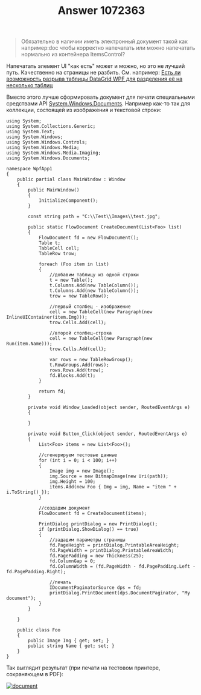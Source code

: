 ﻿---
title: "Answer 1072363"
se.owner.user_id: 240512
se.owner.display_name: "MSDN.WhiteKnight"
se.owner.link: "https://ru.stackoverflow.com/users/240512/msdn-whiteknight"
se.answer_id: 1072363
se.question_id: 1071559
se.post_type: answer
se.is_accepted: True
---
<blockquote>
  <p>Обязательно в наличии иметь электронный документ такой как например:doc чтобы корректно напечатать или можно напечатать нормально из контейнера ItemsControl?</p>
</blockquote>

<p>Напечатать элемент UI "как есть" может и можно, но это не лучший путь. Качественно на страницы не разбить. См. например: <a href="https://ru.stackoverflow.com/q/960759/240512">Есть ли возможность разрыва таблицы DataGrid WPF для разделения её на несколько таблиц</a></p>

<p>Вместо этого лучше сформировать документ для печати специальными средствами API <a href="https://docs.microsoft.com/en-us/dotnet/api/system.windows.documents?view=netcore-3.1" rel="nofollow noreferrer">System.Windows.Documents</a>. Например как-то так для коллекции, состоящей из изображения и текстовой строки:</p>

<pre class="lang-cs prettyprint-override"><code>using System;
using System.Collections.Generic;
using System.Text;
using System.Windows;
using System.Windows.Controls;
using System.Windows.Media;
using System.Windows.Media.Imaging;
using System.Windows.Documents;

namespace WpfApp1
{
    public partial class MainWindow : Window
    {       
        public MainWindow()
        {
            InitializeComponent();            
        }

        const string path = "C:\\Test\\Images\\test.jpg";

        public static FlowDocument CreateDocument(List&lt;Foo&gt; list)
        {
            FlowDocument fd = new FlowDocument();            
            Table t;
            TableCell cell;
            TableRow trow;

            foreach (Foo item in list)
            {
                //добавим таблицу из одной строки
                t = new Table();                
                t.Columns.Add(new TableColumn());
                t.Columns.Add(new TableColumn());
                trow = new TableRow();

                //первый столбец - изображение
                cell = new TableCell(new Paragraph(new InlineUIContainer(item.Img)));
                trow.Cells.Add(cell);

                //второй столбец-строка
                cell = new TableCell(new Paragraph(new Run(item.Name)));
                trow.Cells.Add(cell);

                var rows = new TableRowGroup();
                t.RowGroups.Add(rows);
                rows.Rows.Add(trow);
                fd.Blocks.Add(t);
            }

            return fd;
        }

        private void Window_Loaded(object sender, RoutedEventArgs e)
        {

        }

        private void Button_Click(object sender, RoutedEventArgs e)
        {
            List&lt;Foo&gt; items = new List&lt;Foo&gt;();

            //сгенерируем тестовые данные
            for (int i = 0; i &lt; 100; i++)
            {
                Image img = new Image();
                img.Source = new BitmapImage(new Uri(path));
                img.Height = 100;
                items.Add(new Foo { Img = img, Name = "item " + i.ToString() });
            }

            //создадим документ
            FlowDocument fd = CreateDocument(items);

            PrintDialog printDialog = new PrintDialog();
            if (printDialog.ShowDialog() == true)
            {
                //зададим параметры страницы
                fd.PageHeight = printDialog.PrintableAreaHeight;
                fd.PageWidth = printDialog.PrintableAreaWidth;
                fd.PagePadding = new Thickness(25);
                fd.ColumnGap = 0;
                fd.ColumnWidth = (fd.PageWidth - fd.PagePadding.Left - fd.PagePadding.Right);

                //печать
                IDocumentPaginatorSource dps = fd;
                printDialog.PrintDocument(dps.DocumentPaginator, "My document");
            }
        }

    }

    public class Foo
    {
        public Image Img { get; set; }
        public string Name { get; set; }
    }
}
</code></pre>

<p>Так выглядит результат (при печати на тестовом принтере, сохраняющем в PDF):</p>

<p><a href="https://i.stack.imgur.com/Lk4VG.png" rel="nofollow noreferrer"><img src="https://i.stack.imgur.com/Lk4VG.png" alt="document"></a></p>

